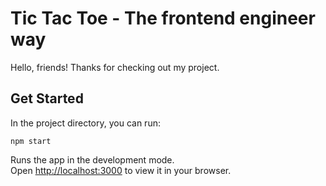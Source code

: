 # Tic Tac Toe - The frontend engineer way

Hello, friends! Thanks for checking out my project.

## Get Started

In the project directory, you can run:

`npm start`

Runs the app in the development mode.\
Open [http://localhost:3000](http://localhost:3000) to view it in your browser.
